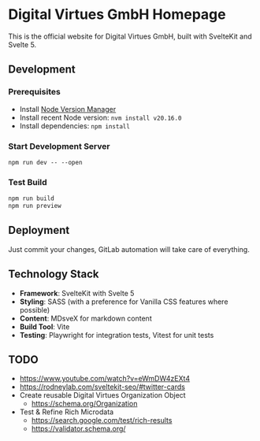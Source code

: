 # Digital Virtues GmbH Homepage

This is the official website for Digital Virtues GmbH, built with SvelteKit and Svelte 5.

## Development

### Prerequisites

- Install [Node Version Manager](https://github.com/nvm-sh/nvm?tab=readme-ov-file#installing-and-updating)
- Install recent Node version: `nvm install v20.16.0`
- Install dependencies: `npm install`

### Start Development Server

`npm run dev -- --open`

### Test Build

```sh
npm run build
npm run preview
```

## Deployment

Just commit your changes, GitLab automation will take care of everything.

## Technology Stack

- **Framework**: SvelteKit with Svelte 5
- **Styling**: SASS (with a preference for Vanilla CSS features where possible)
- **Content**: MDsveX for markdown content
- **Build Tool**: Vite
- **Testing**: Playwright for integration tests, Vitest for unit tests

## TODO

- https://www.youtube.com/watch?v=eWmDW4zEXt4
- https://rodneylab.com/sveltekit-seo/#twitter-cards
- Create reusable Digital Virtues Organization Object
    - https://schema.org/Organization
- Test & Refine Rich Microdata
    - https://search.google.com/test/rich-results
    - https://validator.schema.org/
